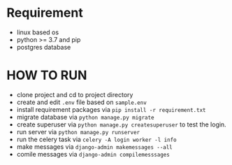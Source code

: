 # Requirement

* linux based os
* python >= 3.7 and pip
* postgres database

# HOW TO RUN
* clone project and cd to project directory
* create and edit `.env` file based on `sample.env`
* install requirement packages via `pip install -r requirement.txt`
* migrate database via `python manage.py migrate`
* create superuser via `python manage.py createsuperuser` to test the login.
* run server via `python manage.py runserver`
* run the celery task via `celery -A login worker -l info`
* make messages via `django-admin makemessages --all`
* comile messages via `django-admin compilemesssages`
 
